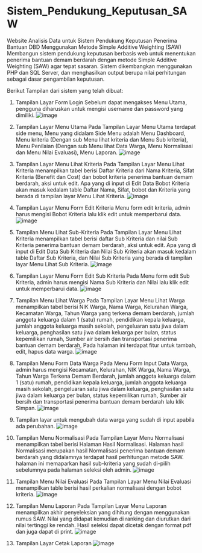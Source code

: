 # Sistem_Pendukung_Keputusan_SAW

Website Analisis Data untuk Sistem Pendukung Keputusan Penerima Bantuan DBD Menggunakan Metode Simple Additive Weighting (SAW) 
Membangun sistem pendukung keputusan berbasis web untuk menentukan penerima bantuan demam berdarah dengan metode Simple Additive Weighting (SAW) agar tepat sasaran. Sistem dikembangkan menggunakan PHP dan SQL Server, dan menghasilkan output berupa nilai perhitungan sebagai dasar pengambilan keputusan.

Berikut Tampilan dari sistem yang telah dibuat:
1.	Tampilan Layar Form Login
   Sebelum dapat mengakses Menu Utama, pengguna diharuskan untuk mengisi username dan password yang dimiliki. 
   ![image](https://github.com/user-attachments/assets/b18e2814-3b3e-4ade-aae7-fb70977753a9)
  	
3.	Tampilan Layar Menu Utama
   Pada Tampilan Layar Menu Utama terdapat side menu, Menu yang didalam Side Menu adalah Menu Dashboard, Menu kriteria (Dengan sub Menu lihat kriteria dan Menu Sub kriteria), Menu Penilaian (Dengan sub Menu lihat Data Warga, Menu Normalisasi dan Menu Nilai Evaluasi), Menu Laporan.
  	![image](https://github.com/user-attachments/assets/d20b7e2f-4b85-4467-b372-132924f8f49a)

5.	Tampilan Layar Menu Lihat Kriteria
   Pada Tampilan Layar Menu Lihat Kriteria menampilkan tabel berisi Daftar Kriteria dari Nama Kriteria, Sifat Kriteria (Benefit dan Cost) dan bobot kriteria  penerima bantuan demam berdarah, aksi untuk edit. Apa yang di input di Edit Data Bobot Kriteria akan masuk kedalam table Daftar Nama, Sifat, bobot dan Kriteria yang berada di tampilan layar Menu Lihat Kriteria.
  	![image](https://github.com/user-attachments/assets/6f6f9d29-6063-47a0-95f0-9d153df3f2fd)

7.	Tampilan Layar Menu Form Edit Kriteria
   Menu form edit kriteria, admin harus mengisi Bobot Kriteria lalu klik edit untuk memperbarui data.
  	![image](https://github.com/user-attachments/assets/f6fabea8-e0be-4bc1-8306-acf7fba221fb)

5.	Tampilan Menu Lihat Sub-Kriteria
   Pada Tampilan Layar Menu Lihat Kriteria menampilkan tabel berisi daftar Sub Kriteria dan nilai Sub Kriteria penerima bantuan demam berdarah, aksi untuk edit. Apa yang di input di Edit Data Sub Kriteria dan Nilai Sub Kriteria akan masuk kedalam table Daftar Sub Kriteria, dan Nilai Sub Kriteria yang berada di tampilan layar Menu Lihat Sub Kriteria.
  	![image](https://github.com/user-attachments/assets/59215755-e604-4858-ae3e-4064cf570e3a)

7.	Tampilan Layar Menu Form Edit Sub Kriteria
   Pada Menu form edit Sub Kriteria, admin harus mengisi Nama Sub Kriteria dan Nilai lalu klik edit untuk memperbarui data.
  	![image](https://github.com/user-attachments/assets/5f3f7b34-21c5-4c3f-8fde-a1c06023b366)

10.	Tampilan Menu Lihat Warga
    Pada Tampilan Layar Menu Lihat Warga menampilkan tabel berisi NIK Warga, Nama Warga, Kelurahan Warga, Kecamatan Warga, Tahun Warga yang terkena demam berdarah, jumlah anggota keluarga dalam 1 (satu) rumah, pendidikan kepala keluarga, jumlah anggota keluarga masih sekolah, pengeluaran satu jiwa dalam keluarga, penghasilan satu jiwa dalam keluarga per bulan, status kepemilikan rumah, Sumber air bersih dan transportasi penerima bantuan demam berdarah, Pada halaman ini terdapat fitur untuk tambah, edit, hapus data warga.
   	![image](https://github.com/user-attachments/assets/d4dc0ca3-825b-4e1f-a1d7-ff9770d4030f)

12.	Tampilan Menu Form Data Warga
    Pada Menu Form Input Data Warga, admin harus mengisi Kecamatan, Kelurahan, NIK Warga, Nama Warga, Tahun Warga Terkena Demam Berdarah, jumlah anggota keluarga dalam 1 (satu) rumah, pendidikan kepala keluarga, jumlah anggota keluarga masih sekolah, pengeluaran satu jiwa dalam keluarga, penghasilan satu jiwa dalam keluarga per bulan, status kepemilikan rumah, Sumber air bersih dan transportasi penerima bantuan demam berdarah lalu klik Simpan.
   	![image](https://github.com/user-attachments/assets/6ecb6e35-9e45-4838-a22a-d7177026e3ea)

25.	Tampilan layar untuk mengubah data warga yang sudah di input apabila ada perubahan.
    ![image](https://github.com/user-attachments/assets/66f07618-c1f9-472f-bdc5-e517a2432eb7)

28.	Tampilan Menu Normalisasi
    Pada Tampilan Layar Menu Normalisasi menampilkan tabel berisi Halaman Hasil Normalisasi. Halaman hasil Normalisasi merupakan hasil Normalisasi penerima bantuan demam berdarah yang didalamnya terdapat hasil perhitungan metode SAW. halaman ini memaparkan hasil sub-kriteria yang sudah di-pilih sebelumnya pada halaman seleksi oleh admin.
   	![image](https://github.com/user-attachments/assets/e0470259-c97d-4055-ab57-051cae03b0d8)

30.	Tampilan Menu Nilai Evaluasi
	Pada Tampilan Layar Menu Nilai Evaluasi menampilkan table berisi  hasil perkalian normalisasi dengan bobot kriteria.
    ![image](https://github.com/user-attachments/assets/f7a798cd-8667-4861-9588-827f3bf21cd3)

33.	Tampilan Menu Laporan
    Pada Tampilan Layar Menu Laporan menampilkan akhir penyeleksian yang dihitung dengan menggunakan rumus SAW. Nilai yang didapat kemudian di ranking dan diurutkan dari nilai tertinggi ke rendah. Hasil seleksi dapat dicetak dengan format pdf dan juga dapat di print.
    ![image](https://github.com/user-attachments/assets/dd701657-3f42-405f-827d-1a535fb382a5)

37.	Tampilan Layar Cetak Laporan
    ![image](https://github.com/user-attachments/assets/f8bf33d3-64e3-4be5-8fe6-de0507068716)


